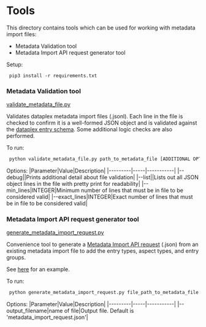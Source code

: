 # Tools
This directory contains tools which can be used for working with metadata import files:

* Metadata Validation tool
* Metadata Import API request generator tool

Setup:
```
 pip3 install -r requirements.txt 
```

### Metadata Validation tool
[validate_metadata_file.py](validate_metadata_file.py)

Validates dataplex metadata import files (.jsonl). Each line in the file is checked to confirm it is a well-formed JSON object and is validated against the [dataplex entry schema](https://cloud.google.com/dataplex/docs/import-metadata#import-item). Some additional logic checks are also performed.

To run:
```bash
 python validate_metadata_file.py path_to_metadata_file [ADDITIONAL OPTIONS see below]
```
Options:
|Parameter|Value|Description|
|---------|-----|-----------|
|--debug||Prints additional detail about file validation|
|--list||Lists out all JSON object lines in the file with pretty print for readability|
|--min_lines|INTEGER|Minimum number of lines that must be in file to be considered valid|
|--exact_lines|INTEGER|Exact number of lines that must be in file to be considered valid|


### Metadata Import API request generator tool
[generate_metadata_import_request.py](generate_metadata_import_request.py)

Convenience tool to generate a [Metadata Import API request](https://cloud.google.com/dataplex/docs/import-metadata#import-metadata) (.json) from an existing metadata import file to add the entry types, aspect types, and entry groups. 

See [here](../oracle-connector/sample/metadata_import_request.json) for an example. 

To run:
```bash
 python generate_metadata_import_request.py file_path_to_metadata_file [ADDITIONAL OPTIONS see below]
```
Options:
|Parameter|Value|Description|
|---------|-----|-----------|
|--output_filename|name of file|Output file. Default is 'metadata_import_request.json'|
